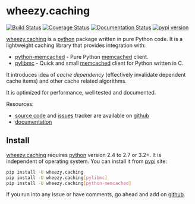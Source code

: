 # wheezy.caching

[![Build Status](https://travis-ci.org/akornatskyy/wheezy.caching.svg?branch=master)](https://travis-ci.org/akornatskyy/wheezy.caching)
[![Coverage Status](https://coveralls.io/repos/github/akornatskyy/wheezy.caching/badge.svg?branch=master)](https://coveralls.io/github/akornatskyy/wheezy.caching?branch=master)
[![Documentation Status](https://readthedocs.org/projects/wheezycaching/badge/?version=latest)](https://wheezycaching.readthedocs.io/en/latest/?badge=latest)
[![pypi version](https://badge.fury.io/py/wheezy.caching.svg)](https://badge.fury.io/py/wheezy.caching)

[wheezy.caching](https://pypi.org/project/wheezy.caching/) is a
[python](http://www.python.org) package written in pure Python code. It
is a lightweight caching library that provides integration with:

- [python-memcached](https://pypi.org/project/python-memcached/) -
  Pure Python [memcached](http://memcached.org) client.
- [pylibmc](https://pypi.org/project/pylibmc/) - Quick and small
  [memcached](http://memcached.org) client for Python written in C.

It introduces idea of *cache dependency* (effectively invalidate
dependent cache items) and other cache related algorithms.

It is optimized for performance, well tested and documented.

Resources:

- [source code](https://github.com/akornatskyy/wheezy.caching)
  and [issues](https://github.com/akornatskyy/wheezy.caching/issues)
  tracker are available on
  [github](https://github.com/akornatskyy/wheezy.caching)
- [documentation](https://wheezycaching.readthedocs.io/en/latest/)

## Install

[wheezy.caching](https://pypi.org/project/wheezy.caching/) requires
[python](http://www.python.org) version 2.4 to 2.7 or 3.2+. It is
independent of operating system. You can install it from
[pypi](https://pypi.org/project/wheezy.caching/) site:

```sh
pip install -U wheezy.caching
pip install -U wheezy.caching[pylibmc]
pip install -U wheezy.caching[python-memcached]
```

If you run into any issue or have comments, go ahead and add on
[github](https://github.com/akornatskyy/wheezy.caching).
